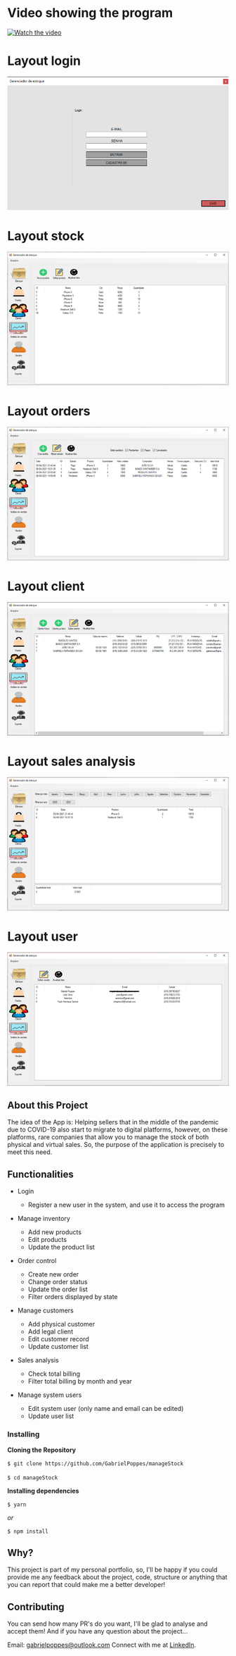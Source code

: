 # Video showing the program
[![Watch the video](https://img.shields.io/badge/YouTube-FF0000?style=for-the-badge&logo=youtube&logoColor=white)](https://youtu.be/vt5fpE0bzSY)

# Layout login
![App 1](https://raw.githubusercontent.com/GabrielPoppes/manageStock/master/GerenciadorDeEstoque/Resources/ImgReadME/1.png)
# Layout stock
![App 2](https://raw.githubusercontent.com/GabrielPoppes/manageStock/master/GerenciadorDeEstoque/Resources/ImgReadME/3%20(1).jpg)
# Layout orders
![App 5](https://raw.githubusercontent.com/GabrielPoppes/manageStock/master/GerenciadorDeEstoque/Resources/ImgReadME/6.jpg)
# Layout client
![App 8](https://raw.githubusercontent.com/GabrielPoppes/manageStock/master/GerenciadorDeEstoque/Resources/ImgReadME/9.jpg)
# Layout sales analysis
![App 12](https://raw.githubusercontent.com/GabrielPoppes/manageStock/master/GerenciadorDeEstoque/Resources/ImgReadME/13.jpg)
# Layout user
![App 13](https://raw.githubusercontent.com/GabrielPoppes/manageStock/master/GerenciadorDeEstoque/Resources/ImgReadME/14.jpg)

## About this Project
The idea of the App is:
Helping sellers that in the middle of the pandemic due to COVID-19 also start to migrate to digital platforms, however, on these platforms, rare companies that allow you to manage the stock of both physical and virtual sales. So, the purpose of the application is precisely to meet this need.

## Functionalities

- Login
	- Register a new user in the system, and use it to access the program
  
- Manage inventory
	- Add new products
  - Edit products
  - Update the product list
  
- Order control
	- Create new order
  - Change order status
  - Update the order list
  - Filter orders displayed by state
  
- Manage customers
  - Add physical customer
  - Add legal client
  - Edit customer record
  - Update customer list
  
- Sales analysis
  - Check total billing
  - Filter total billing by month and year
  
- Manage system users
  - Edit system user (only name and email can be edited)
  - Update user list
  
### Installing

**Cloning the Repository**

```
$ git clone https://github.com/GabrielPoppes/manageStock

$ cd manageStock
```

**Installing dependencies**

```
$ yarn
```

_or_

```
$ npm install
```

## Why?
This project is part of my personal portfolio, so, I'll be happy if you could provide me any feedback about the project, code, structure or anything that you can report that could make me a better developer!

## Contributing
You can send how many PR's do you want, I'll be glad to analyse and accept them! And if you have any question about the project...

Email: gabrielpoppes@outlook.com
Connect with me at [LinkedIn](https://www.linkedin.com/in/gabrielpoppes/).
